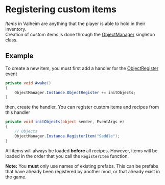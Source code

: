 # Registering custom items
_Items_ in Valheim are anything that the player is able to hold in their inventory.  
Creation of custom items is done through the [ObjectManager](xref:JotunnLib.Managers.ObjectManager) singleton class.

## Example
To create a new item, you must first add a handler for the [ObjectRegister](xref:JotunnLib.Managers.ObjectManager.ObjectRegister) event

```cs
private void Awake()
{
    ObjectManager.Instance.ObjectRegister += initObjects;
}
```

then, create the handler. You can register custom items and recipes from this handler

```cs
private void initObjects(object sender, EventArgs e)
{
    // Objects
    ObjectManager.Instance.RegisterItem("Saddle");
}
```

All items will always be loaded **before** all recipes. However, items will be loaded in the order that you call the `RegisterItem` function.

**Note:** You **must** only use names of existing prefabs. This can be prefabs that have already been registered by another mod, or that already exist in the game.